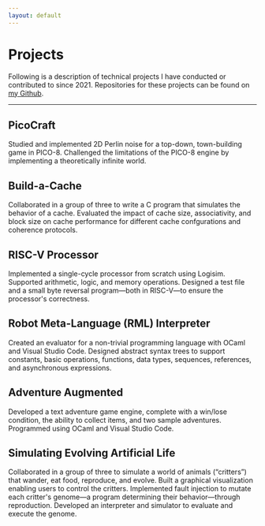 ```yaml
---
layout: default
---
```


# Projects

Following is a description of technical projects I have conducted or contributed to since 2021. Repositories for these projects can be found on [my Github](https://github.com/tiffanylakecoelho).

---

## PicoCraft
Studied and implemented 2D Perlin noise for a top-down, town-building game in PICO-8. Challenged the limitations of the PICO-8 engine by implementing a theoretically infinite world.

## Build-a-Cache
Collaborated in a group of three to write a C program that simulates the behavior of a cache. Evaluated the impact of cache size,  associativity, and block size on cache performance for different cache confgurations and coherence protocols.

## RISC-V Processor
Implemented a single-cycle processor from scratch using Logisim. Supported arithmetic, logic, and memory operations. Designed a test file and a small byte reversal program—both in RISC-V—to ensure the processor's correctness.

## Robot Meta-Language (RML) Interpreter
Created an evaluator for a non-trivial programming language with OCaml and Visual Studio Code. Designed abstract syntax trees to support constants, basic operations, functions, data types, sequences, references, and asynchronous expressions.

## Adventure Augmented
Developed a text adventure game engine, complete with a win/lose condition, the ability to collect items, and two sample 
adventures. Programmed using OCaml and Visual Studio Code.

## Simulating Evolving Artificial Life
Collaborated in a group of three to simulate a world of animals (“critters”) that wander, eat food, reproduce, and evolve. Built a graphical visualization enabling users to control the critters. Implemented fault injection to mutate each critter's genome—a program determining their behavior—through reproduction. Developed an interpreter and simulator to evaluate and execute the genome.